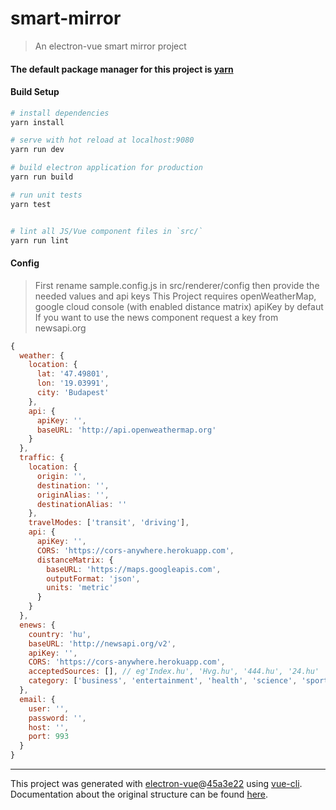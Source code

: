 # smart-mirror

> An electron-vue smart mirror project

#### The default package manager for this project is [yarn](https://yarnpkg.com/)

#### Build Setup
``` bash
# install dependencies
yarn install

# serve with hot reload at localhost:9080
yarn run dev

# build electron application for production
yarn run build

# run unit tests
yarn test


# lint all JS/Vue component files in `src/`
yarn run lint

```
#### Config

> First rename sample.config.js in src/renderer/config then provide the needed values and api keys
> This Project requires openWeatherMap, google cloud console (with enabled distance matrix) apiKey by defaut
> If you want to use the news component request a key from newsapi.org

```javascript
{
  weather: {
    location: {
      lat: '47.49801',
      lon: '19.03991',
      city: 'Budapest'
    },
    api: {
      apiKey: '',
      baseURL: 'http://api.openweathermap.org'
    }
  },
  traffic: {
    location: {
      origin: '',
      destination: '',
      originAlias: '',
      destinationAlias: ''
    },
    travelModes: ['transit', 'driving'],
    api: {
      apiKey: '',
      CORS: 'https://cors-anywhere.herokuapp.com',
      distanceMatrix: {
        baseURL: 'https://maps.googleapis.com',
        outputFormat: 'json',
        units: 'metric'
      }
    }
  },
  enews: {
    country: 'hu',
    baseURL: 'http://newsapi.org/v2',
    apiKey: '',
    CORS: 'https://cors-anywhere.herokuapp.com',
    acceptedSources: [], // eg'Index.hu', 'Hvg.hu', '444.hu', '24.hu'
    category: ['business', 'entertainment', 'health', 'science', 'sports', 'technology']
  },
  email: {
    user: '',
    password: '',
    host: '',
    port: 993
  }
}
```


---

This project was generated with [electron-vue](https://github.com/SimulatedGREG/electron-vue)@[45a3e22](https://github.com/SimulatedGREG/electron-vue/tree/45a3e224e7bb8fc71909021ccfdcfec0f461f634) using [vue-cli](https://github.com/vuejs/vue-cli). Documentation about the original structure can be found [here](https://simulatedgreg.gitbooks.io/electron-vue/content/index.html).
